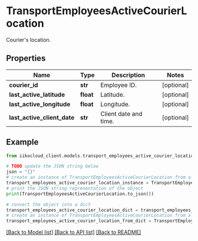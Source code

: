 # TransportEmployeesActiveCourierLocation

Courier's location.

## Properties

Name | Type | Description | Notes
------------ | ------------- | ------------- | -------------
**courier_id** | **str** | Employee ID. | [optional] 
**last_active_latitude** | **float** | Latitude. | [optional] 
**last_active_longitude** | **float** | Longitude. | [optional] 
**last_active_client_date** | **str** | Client date and time. | [optional] 

## Example

```python
from iikocloud_client.models.transport_employees_active_courier_location import TransportEmployeesActiveCourierLocation

# TODO update the JSON string below
json = "{}"
# create an instance of TransportEmployeesActiveCourierLocation from a JSON string
transport_employees_active_courier_location_instance = TransportEmployeesActiveCourierLocation.from_json(json)
# print the JSON string representation of the object
print(TransportEmployeesActiveCourierLocation.to_json())

# convert the object into a dict
transport_employees_active_courier_location_dict = transport_employees_active_courier_location_instance.to_dict()
# create an instance of TransportEmployeesActiveCourierLocation from a dict
transport_employees_active_courier_location_from_dict = TransportEmployeesActiveCourierLocation.from_dict(transport_employees_active_courier_location_dict)
```
[[Back to Model list]](../README.md#documentation-for-models) [[Back to API list]](../README.md#documentation-for-api-endpoints) [[Back to README]](../README.md)


